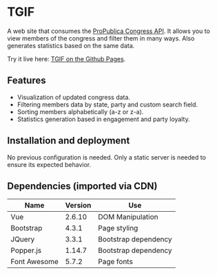 # TGIF

A web site that consumes the [ProPublica Congress API](https://www.propublica.org/datastore/api/propublica-congress-api). It allows you to view members of the congress and filter them in many ways. Also generates statistics based on the same data.

Try it live here: [TGIF on the Github Pages](https://aaron23145.github.io/TGIF/).

## Features

- Visualization of updated congress data.
- Filtering members data by state, party and custom search field.
- Sorting members alphabetically (a-z or z-a).
- Statistics generation based in engagement and party loyalty.

## Installation and deployment

No previous configuration is needed. Only a static server is needed to ensure its expected behavior.

## Dependencies (imported via CDN)

|Name|Version|Use|
|----|-------|---|
|Vue|2.6.10|DOM Manipulation|
|Bootstrap|4.3.1|Page styling|
|JQuery|3.3.1|Bootstrap dependency|
|Popper.js|1.14.7|Bootstrap dependency|
|Font Awesome|5.7.2|Page fonts|
